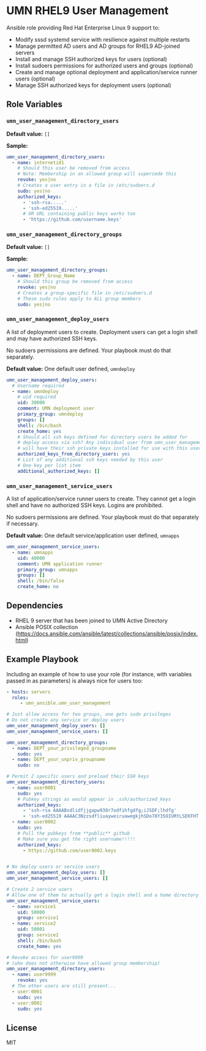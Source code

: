 UMN RHEL9 User Management
=========
Ansible role providing Red Hat Enterprise Linux 9 support to:

* Modify sssd systemd service with resilience against multiple restarts
* Manage permitted AD users and AD groups for RHEL9 AD-joined servers
* Install and manage SSH authorized keys for users (optional)
* Install sudoers permissions for authorized users and groups (optional)
* Create and manage optional deployment and application/service runner users (optional)
* Manage SSH authorized keys for deployment users (optional)

Role Variables
--------------

### `umn_user_management_directory_users`
**Default value:** `[]`

**Sample:**
```yaml
umn_user_management_directory_users:
  - name: internetid1
    # Should this user be removed from access
    # Note: Membership in an allowed group will supercede this
    revoke: yes|no
    # Creates a user entry in a file in /etc/sudoers.d
    sudo: yes|no
    authorized_keys:
      - 'ssh-rsa.....'
      - 'ssh-ed25519.....'
      # OR URL containing public keys works too
      - 'https://github.com/username.keys'
```

### `umn_user_management_directory_groups`
**Default value:** `[]`

**Sample:**
```yaml
umn_user_management_directory_groups:
  - name: DEPT_Group_Name
    # Should this group be removed from access
    revoke: yes|no
    # Creates a group-specific file in /etc/sudoers.d
    # These sudo rules apply to ALL group members
    sudo: yes|no
```

### `umn_user_management_deploy_users`
A list of deployment users to create. Deployment users can get a login shell
and may have authorized SSH keys.

No sudoers permissions are defined. Your playbook must do that separately.

**Default value:** One default user defined, `umndeploy`
```yaml
umn_user_management_deploy_users:
  # Username required
  - name: umndeploy
    # uid required
    uid: 30000
    comment: UMN deployment user
    primary_group: umndeploy
    groups: []
    shell: /bin/bash
    create_home: yes
    # Should all ssh keys defined for directory users be added for
    # deploy access via ssh? Any individual user from umn_user_management_directory_users
    # will have their ssh private keys installed for use with this user
    authorized_keys_from_directory_users: yes
    # List of any additional ssh keys needed by this user
    # One key per list item
    additional_authorized_keys: []
```

### `umn_user_management_service_users`
A list of application/service runner users to create. They cannot get a login shell
and have no authorized SSH keys. Logins are prohibited.

No sudoers permissions are defined. Your playbook must do that separately if necessary.

**Default value:** One default service/application user defined, `umnapps`
```yaml
umn_user_management_service_users:
  - name: umnapps
    uid: 40000
    comment: UMN application runner
    primary_group: umnapps
    groups: []
    shell: /bin/false
    create_home: no
```

Dependencies
------------

* RHEL 9 server that has been joined to UMN Active Directory
* Ansible POSIX collection (https://docs.ansible.com/ansible/latest/collections/ansible/posix/index.html)

Example Playbook
----------------

Including an example of how to use your role (for instance, with variables passed in as parameters) is always nice for users too:

```yaml
- hosts: servers
  roles:
     - umn_ansible.umn_user_management
```

```yaml
# Just allow access for two groups, one gets sudo privileges
# Do not create any service or deploy users
umn_user_management_deploy_users: []
umn_user_management_service_users: []

umn_user_management_directory_groups:
  - name: DEPT_your_privileged_groupname
    sudo: yes
  - name: DEPT_your_unpriv_groupname
    sudo: no
```

```yaml
# Permit 2 specific users and preload their SSH keys
umn_user_management_directory_users:
  - name: user0001
    sudo: yes
    # Pubkey strings as would appear in .ssh/authorized_keys
    authorized_keys:
      - 'ssh-rsa AAAABsdlidfjjgapw938r7odfihfgdfg;iJSDF;lhdfg'
      - 'ssh-ed25519 AAAAC3NzzsdfliuayweiruawegkjhSDo78Y35OIURYLSEKFHT'
  - name: user0002
    sudo: yes
    # Pull the pubkeys from **public** github
    # Make sure you get the right username!!!!!
    authorized_keys:
      - https://github.com/user0002.keys


# No deploy users or service users
umn_user_management_deploy_users: []
umn_user_management_service_users: []
```

```yaml
# Create 2 service users
# Allow one of them to actually get a login shell and a home directory
umn_user_management_service_users:
  - name: service1
    uid: 50000
    group: service1
  - name: service2
    uid: 50001
    group: service2
    shell: /bin/bash
    create_home: yes
```

```yaml
# Revoke access for user9999
# (who does not otherwise have allowed group membership)
umn_user_management_directory_users:
  - name: user9999
    revoke: yes
  # The other users are still present...
  - user:0001
    sudo: yes
  - user:0002
    sudo: yes
```

License
-------

MIT

